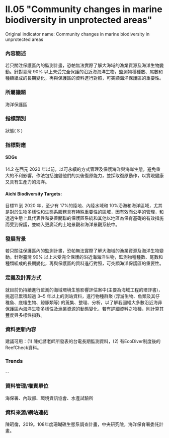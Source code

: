 # II.05 "Community changes in marine biodiversity in unprotected areas"
Original indicator name: Community changes in marine biodiversity in unprotected areas

<script type="text/javascript" src="http://cdn.mathjax.org/mathjax/latest/MathJax.js?config=TeX-AMS-MML_HTMLorMML"></script>

### 內容簡述
若只關注保護區內的監測計畫，恐帕無法實際了解大海域的漁業資源及海洋生物變動。針對臺灣 90% 以上未受完全保護的沿近海海洋生物，監測物種種數、尾數和種類組成的長期變化，再與保護區的資料進行對照，可突顯海洋保護區的重要性。
### 所屬議題
海洋保護區
### 指標類別
狀態( S )
### 指標對應
#### SDGs
14.2 在西元 2020 年以前，以可永續的方式管理及保護海洋與海岸生態，避免重大的不利影響，作法包括強健他們的災後復原能力，並採取復原動作，以實現健康又具有生產力的海洋。
#### Aichi Biodiversity Targets:
目標11 到 2020 年，至少有 17%的陸地、內陸水域和 10%沿海和海洋區域，尤其是對於生物多樣性和生態系服務具有特殊重要性的區域，因有效而公平的管理，和透過生態上具代表性和妥善關聯的保護區系統和其他以地區為保育基礎的有效措施而受到保護，並納入更廣泛的土地景觀和海洋景觀系統中。
### 發展背景
若只關注保護區內的監測計畫，恐帕無法實際了解大海域的漁業資源及海洋生物變動。針對臺灣 90% 以上未受完全保護的沿近海海洋生物，監測物種種數、尾數和種類組成的長期變化，再與保護區的資料進行對照，可突顯海洋保護區的重要性。
### 定義及計算方式
就目前仍持續進行監測的海域環境生態影響評估案中(主要為海域工程的環評書)，挑選已累積超過 3~5 年以上的測站資料，進行物種群聚 (浮游生物、魚類及其仔稚魚、底棲生物、鯨豚類等) 的蒐集、整理、分析，以了解我國絕大多數沿近海非保護區內海洋生物多樣性及漁業資源的動態變化，若有詳細資料之物種，則計算其豐度與多樣性指數。
### 資料更新內容
建議可用：(1) 陳虹諺老師所發表的台電長期監測資料，(2) 有EcoDiver制度後的ReefCheck資料。
### Trends
--
### 資料管理/權責單位
海保署、內政部、環境資訊協會、水產試驗所
### 資料來源/網站連結
陳昭倫，2019。108年度珊瑚礁生態系調查計畫，中央研究院，海洋保育署委託計畫。